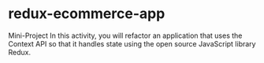 # redux-ecommerce-app
Mini-Project In this activity, you will refactor an application that uses the Context API so that it handles state using the open source JavaScript library Redux.
